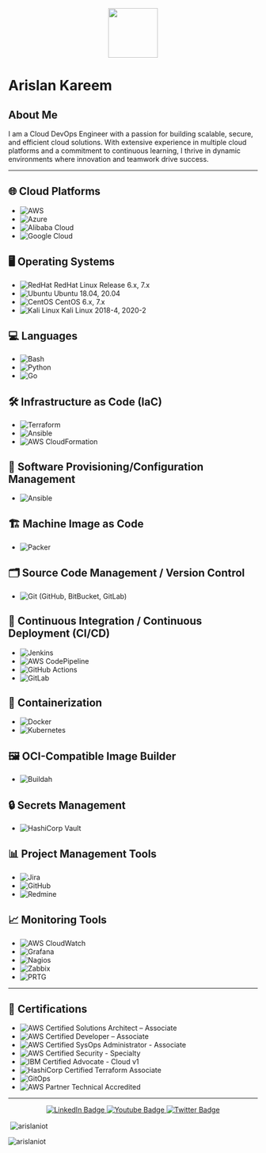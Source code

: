 <div id="header" align="center">
  <img src="https://media.giphy.com/media/M9gbBd9nbDrOTu1Mqx/giphy.gif" width="100"/>
</div>


# Arislan Kareem

## About Me

I am a Cloud DevOps Engineer with a passion for building scalable, secure, and efficient cloud solutions. With extensive experience in multiple cloud platforms and a commitment to continuous learning, I thrive in dynamic environments where innovation and teamwork drive success.

---

## 🌐 Cloud Platforms
- ![AWS](https://img.shields.io/badge/AWS-232F3E?style=for-the-badge&logo=amazon-aws&logoColor=white)
- ![Azure](https://img.shields.io/badge/Azure-0078D4?style=for-the-badge&logo=microsoft-azure&logoColor=white)
- ![Alibaba Cloud](https://img.shields.io/badge/AlibabaCloud-FF6A00?style=for-the-badge&logo=alibaba-cloud&logoColor=white)
- ![Google Cloud](https://img.shields.io/badge/GoogleCloud-4285F4?style=for-the-badge&logo=google-cloud&logoColor=white)

## 🖥️ Operating Systems
- ![RedHat](https://img.shields.io/badge/RedHat-EE0000?style=for-the-badge&logo=redhat&logoColor=white) RedHat Linux Release 6.x, 7.x
- ![Ubuntu](https://img.shields.io/badge/Ubuntu-E95420?style=for-the-badge&logo=ubuntu&logoColor=white) Ubuntu 18.04, 20.04
- ![CentOS](https://img.shields.io/badge/CentOS-262577?style=for-the-badge&logo=centos&logoColor=white) CentOS 6.x, 7.x
- ![Kali Linux](https://img.shields.io/badge/Kali_Linux-557C94?style=for-the-badge&logo=kali-linux&logoColor=white) Kali Linux 2018-4, 2020-2

## 💻 Languages
- ![Bash](https://img.shields.io/badge/Bash-121011?style=for-the-badge&logo=gnu-bash&logoColor=white)
- ![Python](https://img.shields.io/badge/Python-3776AB?style=for-the-badge&logo=python&logoColor=white)
- ![Go](https://img.shields.io/badge/Go-00ADD8?style=for-the-badge&logo=go&logoColor=white)

## 🛠️ Infrastructure as Code (IaC)
- ![Terraform](https://img.shields.io/badge/Terraform-7B42BC?style=for-the-badge&logo=terraform&logoColor=white)
- ![Ansible](https://img.shields.io/badge/Ansible-EE0000?style=for-the-badge&logo=ansible&logoColor=white)
- ![AWS CloudFormation](https://img.shields.io/badge/AWS%20CloudFormation-FF9900?style=for-the-badge&logo=amazon-aws&logoColor=white)

## 🔧 Software Provisioning/Configuration Management
- ![Ansible](https://img.shields.io/badge/Ansible-EE0000?style=for-the-badge&logo=ansible&logoColor=white)

## 🏗️ Machine Image as Code
- ![Packer](https://img.shields.io/badge/Packer-02A8EF?style=for-the-badge&logo=packer&logoColor=white)

## 🗂️ Source Code Management / Version Control
- ![Git](https://img.shields.io/badge/Git-F05032?style=for-the-badge&logo=git&logoColor=white) (GitHub, BitBucket, GitLab)

## 🔄 Continuous Integration / Continuous Deployment (CI/CD)
- ![Jenkins](https://img.shields.io/badge/Jenkins-D24939?style=for-the-badge&logo=jenkins&logoColor=white)
- ![AWS CodePipeline](https://img.shields.io/badge/AWS%20CodePipeline-FF9900?style=for-the-badge&logo=amazon-aws&logoColor=white)
- ![GitHub Actions](https://img.shields.io/badge/GitHub_Actions-2088FF?style=for-the-badge&logo=github-actions&logoColor=white)
- ![GitLab](https://img.shields.io/badge/GitLab-FC6D26?style=for-the-badge&logo=gitlab&logoColor=white)

## 🐳 Containerization
- ![Docker](https://img.shields.io/badge/Docker-2496ED?style=for-the-badge&logo=docker&logoColor=white)
- ![Kubernetes](https://img.shields.io/badge/Kubernetes-326CE5?style=for-the-badge&logo=kubernetes&logoColor=white)

## 🖼️ OCI-Compatible Image Builder
- ![Buildah](https://img.shields.io/badge/Buildah-4EAA25?style=for-the-badge&logo=buildah&logoColor=white)

## 🔒 Secrets Management
- ![HashiCorp Vault](https://img.shields.io/badge/HashiCorp%20Vault-000000?style=for-the-badge&logo=vault&logoColor=white)

## 📊 Project Management Tools
- ![Jira](https://img.shields.io/badge/Jira-0052CC?style=for-the-badge&logo=jira&logoColor=white)
- ![GitHub](https://img.shields.io/badge/GitHub-181717?style=for-the-badge&logo=github&logoColor=white)
- ![Redmine](https://img.shields.io/badge/Redmine-B32024?style=for-the-badge&logo=redmine&logoColor=white)

## 📈 Monitoring Tools
- ![AWS CloudWatch](https://img.shields.io/badge/AWS%20CloudWatch-FF4F8B?style=for-the-badge&logo=amazon-aws&logoColor=white)
- ![Grafana](https://img.shields.io/badge/Grafana-F46800?style=for-the-badge&logo=grafana&logoColor=white)
- ![Nagios](https://img.shields.io/badge/Nagios-0079C1?style=for-the-badge&logo=nagios&logoColor=white)
- ![Zabbix](https://img.shields.io/badge/Zabbix-DF3F34?style=for-the-badge&logo=zabbix&logoColor=white)
- ![PRTG](https://img.shields.io/badge/PRTG-FF8000?style=for-the-badge&logo=prtg&logoColor=white)

---

## 📜 Certifications
- ![AWS Certified Solutions Architect – Associate](https://img.shields.io/badge/AWS_Solutions_Architect-232F3E?style=for-the-badge&logo=amazon-aws&logoColor=white)
- ![AWS Certified Developer – Associate](https://img.shields.io/badge/AWS_Developer-232F3E?style=for-the-badge&logo=amazon-aws&logoColor=white)
- ![AWS Certified SysOps Administrator - Associate](https://img.shields.io/badge/AWS_SysOps-232F3E?style=for-the-badge&logo=amazon-aws&logoColor=white)
- ![AWS Certified Security - Specialty](https://img.shields.io/badge/AWS_Security_Specialty-232F3E?style=for-the-badge&logo=amazon-aws&logoColor=white)
- ![IBM Certified Advocate - Cloud v1](https://img.shields.io/badge/IBM_Cloud_Advocate-052FAD?style=for-the-badge&logo=ibm&logoColor=white)
- ![HashiCorp Certified Terraform Associate](https://img.shields.io/badge/HashiCorp_Terraform-7B42BC?style=for-the-badge&logo=terraform&logoColor=white)
- ![GitOps](https://img.shields.io/badge/GitOps-1793D1?style=for-the-badge&logo=linux-foundation&logoColor=white) 
- ![AWS Partner Technical Accredited](https://img.shields.io/badge/AWS_Partner_Technical_Accredited-232F3E?style=for-the-badge&logo=amazon-aws&logoColor=white)

---

<div id="badges"  align="center">
  <a href="www.linkedin.com/in/arislankareem">
    <img src="https://img.shields.io/badge/LinkedIn-blue?style=for-the-badge&logo=linkedin&logoColor=white" alt="LinkedIn Badge"/>
  </a>
  <a href="your-youtube-URL">
    <img src="https://img.shields.io/badge/YouTube-red?style=for-the-badge&logo=youtube&logoColor=white" alt="Youtube Badge"/>
  </a>
  <a href="your-twitter-URL">
    <img src="https://img.shields.io/badge/Twitter-blue?style=for-the-badge&logo=twitter&logoColor=white" alt="Twitter Badge"/>
  </a>
</div>


<p>&nbsp;<img align="center" src="https://github-readme-stats.vercel.app/api?username=arislaniot&show_icons=true&locale=en" alt="arislaniot" /></p>

<p><img align="center" src="https://github-readme-streak-stats.herokuapp.com/?user=arislaniot&" alt="arislaniot" /></p>
